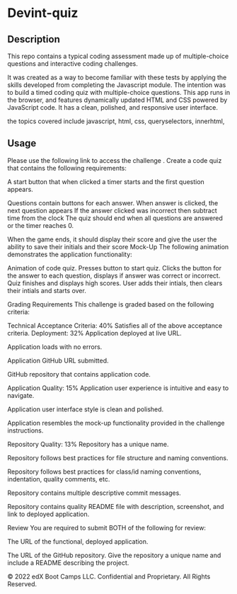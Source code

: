 # Devint-quiz

## Description

This repo contains a typical coding assessment made up of multiple-choice questions and interactive coding challenges.

It was created as a way to become familiar with these tests by applying the skills developed from completing the Javascript module.  The intention was to build a timed coding quiz with multiple-choice questions. This app runs in the browser, and features dynamically updated HTML and CSS powered by JavaScript code. It has a clean, polished, and responsive user interface. 

the topics covered include javascript, html, css, queryselectors, innerhtml, 

## Usage
Please use the following link to access the challenge [](https://russkinori.github.io/Devint-quiz/). 
Create a code quiz that contains the following requirements:

A start button that when clicked a timer starts and the first question appears.

Questions contain buttons for each answer.
When answer is clicked, the next question appears
If the answer clicked was incorrect then subtract time from the clock
The quiz should end when all questions are answered or the timer reaches 0.

When the game ends, it should display their score and give the user the ability to save their initials and their score
Mock-Up
The following animation demonstrates the application functionality:

Animation of code quiz. Presses button to start quiz. Clicks the button for the answer to each question, displays if answer was correct or incorrect. Quiz finishes and displays high scores. User adds their intials, then clears their intials and starts over.

Grading Requirements
This challenge is graded based on the following criteria:

Technical Acceptance Criteria: 40%
Satisfies all of the above acceptance criteria.
Deployment: 32%
Application deployed at live URL.

Application loads with no errors.

Application GitHub URL submitted.

GitHub repository that contains application code.

Application Quality: 15%
Application user experience is intuitive and easy to navigate.

Application user interface style is clean and polished.

Application resembles the mock-up functionality provided in the challenge instructions.

Repository Quality: 13%
Repository has a unique name.

Repository follows best practices for file structure and naming conventions.

Repository follows best practices for class/id naming conventions, indentation, quality comments, etc.

Repository contains multiple descriptive commit messages.

Repository contains quality README file with description, screenshot, and link to deployed application.

Review
You are required to submit BOTH of the following for review:

The URL of the functional, deployed application.

The URL of the GitHub repository. Give the repository a unique name and include a README describing the project.

© 2022 edX Boot Camps LLC. Confidential and Proprietary. All Rights Reserved.
